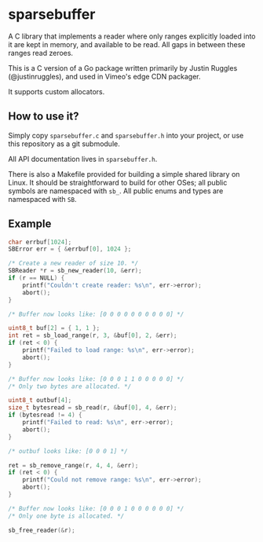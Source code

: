 sparsebuffer
============

A C library that implements a reader where only ranges explicitly loaded into it are kept
in memory, and available to be read. All gaps in between these ranges read zeroes.

This is a C version of a Go package written primarily by Justin Ruggles (@justinruggles),
and used in Vimeo's edge CDN packager.

It supports custom allocators.

How to use it?
--------------

Simply copy `sparsebuffer.c` and `sparsebuffer.h` into your project, or use this repository
as a git submodule.

All API documentation lives in `sparsebuffer.h`.

There is also a Makefile provided for building a simple shared library on Linux. It
should be straightforward to build for other OSes; all public symbols are namespaced
with `sb_`. All public enums and types are namespaced with `SB`.

Example
-------

```C
char errbuf[1024];
SBError err = { &errbuf[0], 1024 };

/* Create a new reader of size 10. */
SBReader *r = sb_new_reader(10, &err);
if (r == NULL) {
    printf("Couldn't create reader: %s\n", err->error);
    abort();
}

/* Buffer now looks like: [0 0 0 0 0 0 0 0 0 0] */

uint8_t buf[2] = { 1, 1 };
int ret = sb_load_range(r, 3, &buf[0], 2, &err);
if (ret < 0) {
    printf("Failed to load range: %s\n", err->error);
    abort();
}

/* Buffer now looks like: [0 0 0 1 1 0 0 0 0 0] */
/* Only two bytes are allocated. */

uint8_t outbuf[4];
size_t bytesread = sb_read(r, &buf[0], 4, &err);
if (bytesread != 4) {
    printf("Failed to read: %s\n", err->error);
    abort();
}

/* outbuf looks like: [0 0 0 1] */

ret = sb_remove_range(r, 4, 4, &err);
if (ret < 0) {
    printf("Could not remove range: %s\n", err->error);
    abort();
}

/* Buffer now looks like: [0 0 0 1 0 0 0 0 0 0] */
/* Only one byte is allocated. */

sb_free_reader(&r);
```

